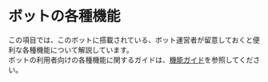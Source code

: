 # ボットの各種機能
この項目では、このボットに搭載されている、ボット運営者が留意しておくと便利な各種機能について解説しています。  
ボットの利用者向けの各種機能に関するガイドは、[機能ガイド](../../commands/overview.md)を参照してください。
